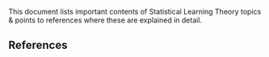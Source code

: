 This document lists important contents of Statistical Learning Theory topics & points to references where these are explained in detail.

**References**
- 
